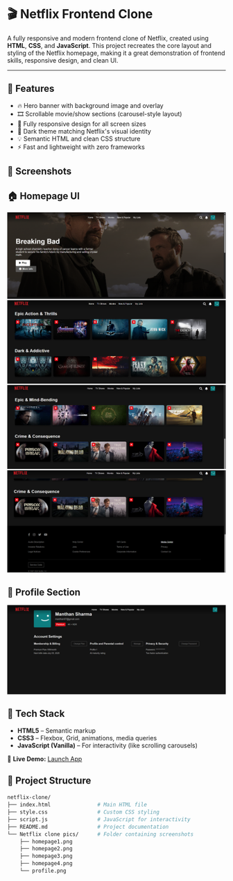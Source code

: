 # 🎬 Netflix Frontend Clone

A fully responsive and modern frontend clone of Netflix, created using **HTML**, **CSS**, and **JavaScript**. This project recreates the core layout and styling of the Netflix homepage, making it a great demonstration of frontend skills, responsive design, and clean UI.

---

## 🚀 Features

- 🔥 Hero banner with background image and overlay
- 🎞️ Scrollable movie/show sections (carousel-style layout)
- 📱 Fully responsive design for all screen sizes
- 🎨 Dark theme matching Netflix's visual identity
- 💡 Semantic HTML and clean CSS structure
- ⚡ Fast and lightweight with zero frameworks

## 📸 Screenshots

## 🏠 Homepage UI
![Homepage Screenshot 1](./Netflix%20clone%20pics/Screenshot%202025-07-27%20001705.png)  
![Homepage Screenshot 2](./Netflix%20clone%20pics/Screenshot%202025-07-27%20001722.png)  
![Homepage Screenshot 3](./Netflix%20clone%20pics/Screenshot%202025-07-27%20001733.png)  
![Homepage Screenshot 4](./Netflix%20clone%20pics/Screenshot%202025-07-27%20001748.png)  

## 👤 Profile Section
![Profile Screenshot](./Netflix%20clone%20pics/Screenshot%202025-07-27%20001805.png)


## 🔧 Tech Stack

- **HTML5** – Semantic markup
- **CSS3** – Flexbox, Grid, animations, media queries
- **JavaScript (Vanilla)** – For interactivity (like scrolling carousels)

🔗 **Live Demo:** [Launch App](https://netflix-clone-five-neon-63.vercel.app/)


## 📁 Project Structure

```bash
netflix-clone/
├── index.html               # Main HTML file
├── style.css                # Custom CSS styling
├── script.js                # JavaScript for interactivity
├── README.md                # Project documentation
└── Netflix clone pics/      # Folder containing screenshots
    ├── homepage1.png
    ├── homepage2.png
    ├── homepage3.png
    ├── homepage4.png
    └── profile.png

